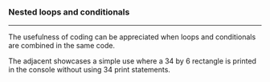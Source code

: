### Nested loops and conditionals

***

The usefulness of coding can be appreciated when loops and conditionals are combined in the same code.

The adjacent showcases a simple use where a 34 by 6 rectangle is printed in the console without using 34 print
statements.